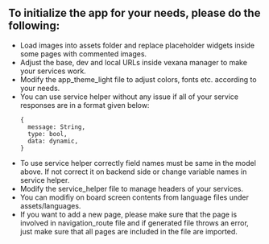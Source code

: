 
## To initialize the app for your needs, please do the following:
   * Load images into assets folder and replace placeholder widgets inside some pages with commented images.
   * Adjust the base, dev and local URLs inside vexana manager to make your services work.
   * Modify the app_theme_light file to adjust colors, fonts etc. according to your needs.
   * You can use service helper without any issue if all of your service responses are in a format given below:
      ```   
      {
        message: String,
        type: bool,
        data: dynamic,
      }
   * To use service helper correctly field names must be same in the model above. If not correct it on backend side or change variable names in service helper.
   * Modify the service_helper file to manage headers of your services.
   * You can modifiy on board screen contents from language files under assets/languages.
   * If you want to add a new page, please make sure that the page is involved in navigation_route file and if generated file throws an error, just make sure that all pages are included in the file are imported.


